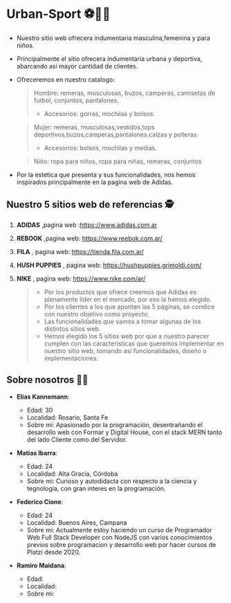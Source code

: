 #                   Urban-Sport ⚽🏀🏈
* Nuestro sitio web  ofrecera indumentaria masculina,femenina y para niños.
* Principalmente  el sitio  ofrecera indumentaria urbana y deportiva, abarcando asi mayor cantidad de clientes.
* Ofreceremos en nuestro catalogo:

    > Hombre: remeras, musculosas, buzos, camperas, camisetas de futbol, conjuntos, pantalones.
    > 
    >* Accesorios: gorras, mochilas y bolsos.

    > Mujer: remeras, musculosas,vestidos,tops deportivos,buzos,camperas,pantalones,calzas y polleras.
    > 
    >* Accesorios: bolsos, mochilas y medias.

    > Niño: ropa para niños, ropa para niñas, remeras, conjuntos

* Por la estetica que presenta y sus funcionalidades, nos hemos inspirados principalmente  en la pagina web de Adidas.

 ##                 Nuestro 5 sitios web de referencias 🕵

     
1. __ADIDAS__ ,pagina web :https://www.adidas.com.ar
2. __REBOOK__ ,pagina web: https://www.reebok.com.ar/
3. __FILA__ , pagina web: https://tienda.fila.com.ar/
4. __HUSH PUPPIES__ , pagina web: https://hushpuppies.grimoldi.com/
5. __NIKE__ , pagina web: https://www.nike.com/ar/

   >* Por los productos que ofrece creemos que Adidas es plenamente lider en el mercado, por eso la hemos elegido.
   >* Por los clientes a los que apuntan las 5 páginas, se condice  con nuestro objetivo como proyecto.
   >* Las funcionalidades que vamos a tomar algunas de los distintos sitios web.
   >* Hemos elegido los 5 sitios web por que a nuestro parecer cumplen con las caracteristicas que queremos implementar en nuestro sitio web, tomando asi funcionalidades, diseño
     o implementaciones.

##                 Sobre nosotros 🤜🤛

* __Elias Kannemann__:
    * Edad: 30
    * Localidad: Rosario, Santa Fe
    * Sobre mi: Apasionado por la programación, desentrañando el desarrollo web con Formar y Digital House, con el stack MERN tanto del lado Cliente como del Servidor.


* __Matias Ibarra__:
    * Edad: 24
    * Localidad: Alta Gracia, Córdoba 
    * Sobre mi: Curioso y autodidacta con respecto a la ciencia y  tegnologia, con gran interes en la programación.


* __Federico Cione__:
    * Edad: 24
    * Localidad: Buenos Aires, Campana
    * Sobre mi: Actualmente estoy haciendo un curso de Programador Web Full Stack Developer con NodeJS con
                varios conocimientos previos sobre programacion y desarrollo web por hacer cursos
                de Platzi desde 2020.

* __Ramiro Maidana__:
    * Edad:
    * Localidad:
    * Sobre mi:
